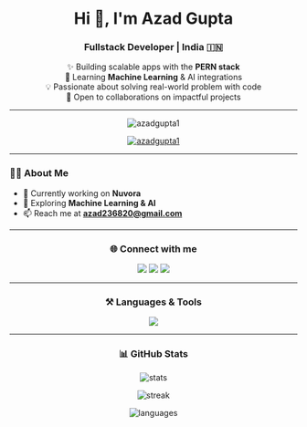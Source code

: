 <h1 align="center">Hi 👋, I'm Azad Gupta</h1>
<h3 align="center">Fullstack Developer | India 🇮🇳 </h3>

<p align="center">
✨ Building scalable apps with the <b>PERN stack</b> <br/>
🌱 Learning <b>Machine Learning</b> & AI integrations <br/>
💡 Passionate about solving real-world problem with code <br/>
🤝 Open to collaborations on impactful projects
</p>

---

<p align="center"> 
  <img src="https://komarev.com/ghpvc/?username=azadgupta1&label=Profile%20Views&color=lightgrey&style=for-the-badge" alt="azadgupta1" /> 
</p>

<p align="center"> 
  <a href="https://github.com/ryo-ma/github-profile-trophy">
    <img src="https://github-profile-trophy.vercel.app/?username=azadgupta1&theme=darkhub&no-frame=true&row=2&column=3" alt="azadgupta1" />
  </a> 
</p>

---

### 🧑‍💻 About Me
- 🔭 Currently working on **Nuvora**  
- 🌱 Exploring **Machine Learning & AI**  
- 📫 Reach me at **azad236820@gmail.com**  

---

<h3 align="center">🌐 Connect with me</h3>
<p align="center">
<a href="https://linkedin.com/in/azad-gupta-b03a6b252" target="blank"><img src="https://img.shields.io/badge/LinkedIn-0A66C2?style=for-the-badge&logo=linkedin&logoColor=white" /></a>
<a href="https://codeforces.com/profile/azadgupta" target="blank"><img src="https://img.shields.io/badge/Codeforces-1F8ACB?style=for-the-badge&logo=codeforces&logoColor=white" /></a>
<a href="https://www.leetcode.com/azadgupta23" target="blank"><img src="https://img.shields.io/badge/LeetCode-FFA116?style=for-the-badge&logo=leetcode&logoColor=white" /></a>
</p>

---

<h3 align="center">⚒️ Languages & Tools</h3>
<p align="center"> 
<img src="https://skillicons.dev/icons?i=cpp,html,css,js,react,nodejs,express,postgresql,tailwind,postman&theme=dark" />
</p>

---

<h3 align="center">📊 GitHub Stats</h3>
<p align="center">
  <img src="https://github-readme-stats.vercel.app/api?username=azadgupta1&show_icons=true&theme=radical&hide_border=true" alt="stats" />
</p>

<p align="center">
  <img src="https://github-readme-streak-stats.herokuapp.com/?user=azadgupta1&theme=radical&hide_border=true" alt="streak" />
</p>

<p align="center">
  <img src="https://github-readme-stats.vercel.app/api/top-langs?username=azadgupta1&show_icons=true&locale=en&layout=compact&theme=radical&hide_border=true" alt="languages" />
</p>
